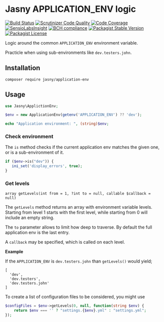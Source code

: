 Jasny APPLICATION_ENV logic
===

[![Build Status](https://travis-ci.org/jasny/application-env.svg?branch=master)](https://travis-ci.org/jasny/{{library}})
[![Scrutinizer Code Quality](https://scrutinizer-ci.com/g/jasny/application-env/badges/quality-score.png?b=master)](https://scrutinizer-ci.com/g/jasny/{{library}}/?branch=master)
[![Code Coverage](https://scrutinizer-ci.com/g/jasny/application-env/badges/coverage.png?b=master)](https://scrutinizer-ci.com/g/jasny/{{library}}/?branch=master)
[![SensioLabsInsight](https://insight.sensiolabs.com/projects/6c5ec45d-5570-4e50-87ce-39cabc237f2b/mini.png)](https://insight.sensiolabs.com/projects/6c5ec45d-5570-4e50-87ce-39cabc237f2b)
[![BCH compliance](https://bettercodehub.com/edge/badge/jasny/application-env?branch=master)](https://bettercodehub.com/)
[![Packagist Stable Version](https://img.shields.io/packagist/v/jasny/application-env.svg)](https://packagist.org/packages/jasny/{{library}})
[![Packagist License](https://img.shields.io/packagist/l/jasny/application-env.svg)](https://packagist.org/packages/jasny/{{library}})

Logic around the common `APPLICATION_ENV` environment variable.

Practicle when using sub-environments like `dev.testers.john`.

Installation
---

    composer require jasny/application-env

Usage
---

```php
use Jasny\ApplictionEnv;

$env = new ApplicationEnv(getenv('APPLICATION_ENV') ?? 'dev');

echo "Application environment: ", (string)$env;
```

### Check environment

The `is` method checks if the current application env matches the given one, or is a sub-environment of it.

```php
if ($env->is("dev")) {
   ini_set('display_errors', true);
}
```

### Get levels

    array getLevels(int from = 1, ?int to = null, callable $callback = null)

The `getLevels` method returns an array with environment variable levels. Starting from level 1 starts with the first
level, while starting from 0 will include an empty string.

The `to` parameter allows to limit how deep to traverse. By default the full application env is the last entry. 

A `callback` may be specified, which is called on each level.

**Example**

If the `APPLICATION_ENV` is `dev.testers.john` than `getLevels()` would yield;

```
[
  'dev',
  'dev.testers',
  'dev.testers.john'
]
```

To create a list of configuration files to be considered, you might use

```php
$configFiles = $env->getLevels(0, null, function(string $env) {
    return $env === '' ? "settings.{$env}.yml" : "settings.yml";
});
```

